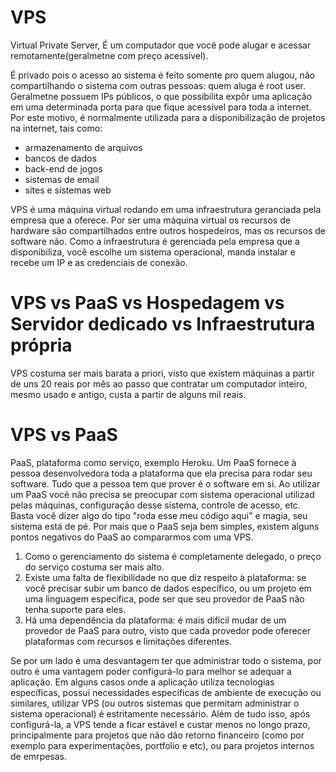 # VPS

Virtual Private Server, É um computador que você pode alugar e acessar remotamente(geralmetne com preço acessível).

É privado pois o acesso ao sistema é feito somente pro quem alugou, não compartilhando o sistema com outras pessoas: quem aluga é root user.
Geralmetne possuem IPs públicos, o que possibilita expôr uma aplicação em uma determinada porta para que fique acessível para toda a internet. Por este motivo, é normalmente utilizada para a disponibilização de projetos na internet, tais como:

- armazenamento de arquivos
- bancos de dados
- back-end de jogos
- sistemas de email
- sites e sistemas web

VPS é uma máquina virtual rodando em uma infraestrutura geranciada pela empresa que a oferece. Por ser uma máquina virtual os recursos de hardware são compartilhados entre outros hospedeiros, mas os recursos de software não. Como a infraestrutura é gerenciada pela empresa que a disponibiliza, você escolhe um sistema operacional, manda instalar e recebe um IP e as credenciais de conexão.

# VPS vs PaaS vs Hospedagem vs Servidor dedicado vs Infraestrutura própria

VPS costuma ser mais barata a priori, visto que existem máquinas a partir de uns 20 reais por mês ao passo que contratar um computador inteiro, mesmo usado e antigo, custa a partir de alguns mil reais.

# VPS vs PaaS

PaaS, plataforma como serviço, exemplo Heroku. Um PaaS fornece à pessoa desenvolvedora toda a plataforma que ela precisa para rodar seu software. Tudo que a pessoa tem que prover é o software em si. Ao utilizar um PaaS você não precisa se preocupar com sistema operacional utilizad pelas máquinas, configuração desse sistema, controle de acesso, etc. Basta você dizer algo do tipo "roda esse meu código aqui" e magia, seu sistema está de pé. Por mais que o PaaS seja bem simples, existem alguns pontos negativos do PaaS ao compararmos com uma VPS.

1. Como o gerenciamento do sistema é completamente delegado, o preço do serviço costuma ser mais alto.
2. Existe uma falta de flexibilidade no que diz respeito à plataforma: se você precisar subir um banco de dados específico, ou um projeto em uma linguagem específica, pode ser que seu provedor de PaaS não tenha suporte para eles.
3. Há uma dependência da plataforma: é mais difícil mudar de um provedor de PaaS para outro, visto que cada provedor pode oferecer plataformas com recursos e limitações diferentes.

Se por um lado é uma desvantagem ter que administrar todo o sistema, por outro é uma vantagem poder configurá-lo para melhor se adequar a aplicação. Em alguns casos onde a aplicação utiliza tecnologias específicas, possui necessidades específicas de ambiente de execução ou similares, utilizar VPS  (ou outros sistemas que permitam administrar o sistema operacional) é estritamente necessário. Além de tudo isso, após configurá-la, a VPS tende a ficar estável e custar menos no longo prazo, principalmente para projetos que não dão retorno financeiro (como por exemplo para experimentações, portfolio e etc), ou para projetos internos de emrpesas.

